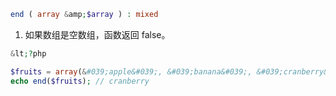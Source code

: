 ```php
end ( array &amp;$array ) : mixed
```

1. 如果数组是空数组，函数返回 false。

```php
&lt;?php

$fruits = array(&#039;apple&#039;, &#039;banana&#039;, &#039;cranberry&#039;);
echo end($fruits); // cranberry
```